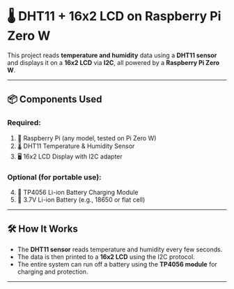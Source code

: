 # 🌡️ DHT11 + 16x2 LCD on Raspberry Pi Zero W

This project reads **temperature and humidity** data using a **DHT11 sensor** and displays it on a **16x2 LCD** via **I2C**, all powered by a **Raspberry Pi Zero W**.

---

## 📦 Components Used

### Required:
1. 🧠 Raspberry Pi (any model, tested on Pi Zero W)
2. 🌡️ DHT11 Temperature & Humidity Sensor
3. 🖥️ 16x2 LCD Display with I2C adapter

### Optional (for portable use):
4. 🔋 TP4056 Li-ion Battery Charging Module
5. 🔋 3.7V Li-ion Battery (e.g., 18650 or flat cell)

---

## 🛠️ How It Works

- The **DHT11 sensor** reads temperature and humidity every few seconds.
- The data is then printed to a **16x2 LCD** using the I2C protocol.
- The entire system can run off a battery using the **TP4056 module** for charging and protection.

---


